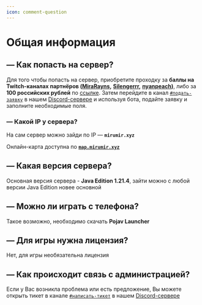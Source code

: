 ```yaml
---
icon: comment-question
---
```


# Общая информация

## — Как попасть на сервер?

Для того чтобы попасть на сервер, приобретите проходку за **баллы на Twitch-каналах партнёров (**[**MiraRayns**](https://twitch.tv/MiraRayns)**,** [**Silengerrr**](https://twitch.tv/silengerrr)**,** [**nyanpeach**](https://twitch.tv/nyanpeach)**)**, либо за **100 российских рублей** по [ссылке](https://www.donationalerts.com/r/mirarayns). Затем перейдите в канал [`#подать-заявку`](https://discord.gg/G8ZSRQ7nBA) в нашем [Discord-сервере](https://discord.gg/qwguraexUX) и используя бота, подайте заявку и заполните необходимые поля.

### — Какой IP у сервера?

На сам сервер можно зайди по IP — **`mirumir.xyz`**

Онлайн-карта доступна по [**`map.mirumir.xyz`**](https://map.mirumir.xyz/)

## — Какая версия сервера?

Основная версия сервера - **Java Edition 1.21.4**, зайти можно с любой версии Java Edition новее основной

## — Можно ли играть с телефона?

Такое возможно, необходимо скачать **Pojav Launcher**

## — Для игры нужна лицензия?

Нет, для игры необязательна лицензия

## — Как происходит связь с администрацией?

Если у Вас возникла проблема или есть предложение, Вы можете открыть тикет в канале [`#написать-тикет`](https://discord.gg/Pk9acraXUD) в нашем [Discord-сервере](https://discord.gg/qwguraexUX)

